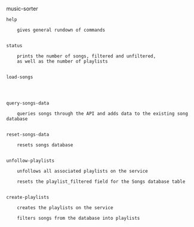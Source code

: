 music-sorter

    help

        gives general rundown of commands


    status

        prints the number of songs, filtered and unfiltered,
        as well as the number of playlists


    load-songs




    query-songs-data

        queries songs through the API and adds data to the existing song database


    reset-songs-data

        resets songs database


    unfollow-playlists

        unfollows all associated playlists on the service

        resets the playlist_filtered field for the Songs database table


    create-playlists

        creates the playlists on the service

        filters songs from the database into playlists